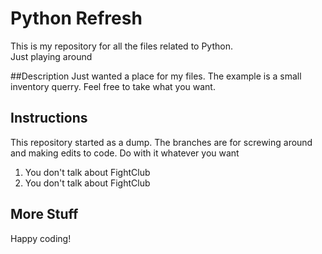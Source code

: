 # Python Refresh

This is my repository for all the files related to Python.  
Just playing around


##Description
Just wanted a place for my files.  The example is a small inventory querry.  Feel free to take what you want.

## Instructions
This repository started as a dump. The branches are for screwing around and making edits to code. Do with it whatever you want

1. You don't talk about FightClub
2. You don't talk about FightClub

## More Stuff
Happy coding!
